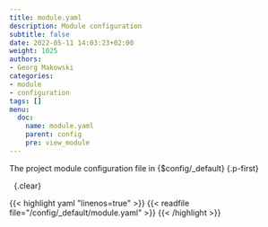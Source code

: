 ```yaml
---
title: module.yaml
description: Module configuration
subtitle: false
date: 2022-05-11 14:03:23+02:00
weight: 1025
authors:
- Georg Makowski
categories:
- module
- configuration
tags: []
menu:
  doc:
    name: module.yaml
    parent: config
    pre: view_module
---
```


The project module configuration file in {$config/_default}
{.p-first} <!--more-->

&nbsp;
{.clear}

{{< highlight yaml "linenos=true" >}}
{{< readfile file="/config/_default/module.yaml" >}}
{{< /highlight >}}
